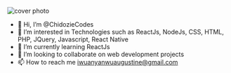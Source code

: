 ![cover photo](https://user-images.githubusercontent.com/113372230/191117924-512c1a61-c22f-4ac5-a702-d7c356bcd17c.jpg)
- 👋 Hi, I’m @ChidozieCodes
- 👀 I’m interested in Technologies such as ReactJs, NodeJs, CSS, HTML, PHP, JQuery, Javascript, React Native
- 🌱 I’m currently learning ReactJs
- 💞️ I’m looking to collaborate on web development projects
- 📫 How to reach me iwuanyanwuaugustine@gmail.com

<!---
ChidozieCodes/ChidozieCodes is a ✨ special ✨ repository because its `README.md` (this file) appears on your GitHub profile.
You can click the Preview link to take a look at your changes.
--->
